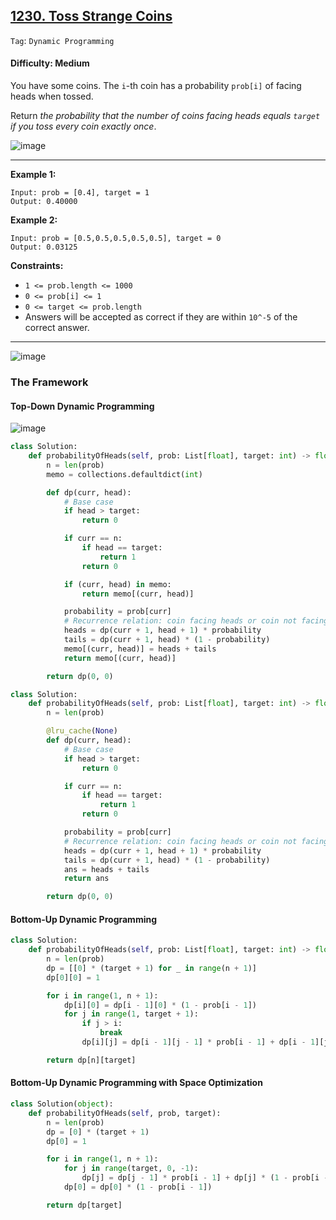 ## [1230. Toss Strange Coins](https://leetcode.com/problems/toss-strange-coins/)

```Tag```: ```Dynamic Programming```

#### Difficulty: Medium

You have some coins.  The ```i```-th coin has a probability ```prob[i]``` of facing heads when tossed.

Return _the probability that the number of coins facing heads equals ```target``` if you toss every coin exactly once_.

![image](https://github.com/quananhle/Python/assets/35042430/6e57107e-d7ae-4d3f-99af-bb4f799fdc9d)

---

__Example 1:__
```
Input: prob = [0.4], target = 1
Output: 0.40000
```

__Example 2:__
```
Input: prob = [0.5,0.5,0.5,0.5,0.5], target = 0
Output: 0.03125
```

__Constraints:__

- ```1 <= prob.length <= 1000```
- ```0 <= prob[i] <= 1```
- ```0 <= target <= prob.length```
- Answers will be accepted as correct if they are within ```10^-5``` of the correct answer.

---

![image](https://github.com/quananhle/Python/assets/35042430/5228e59b-2dbf-4722-9e28-d392f33ae5df)

### The Framework

#### Top-Down Dynamic Programming

![image](https://github.com/quananhle/Python/assets/35042430/de4e9dcd-76cd-4ea3-beaf-ca1d2fe2caca)

```Python
class Solution:
    def probabilityOfHeads(self, prob: List[float], target: int) -> float:
        n = len(prob)
        memo = collections.defaultdict(int)

        def dp(curr, head):
            # Base case
            if head > target:
                return 0

            if curr == n:
                if head == target:
                    return 1
                return 0

            if (curr, head) in memo:
                return memo[(curr, head)]

            probability = prob[curr]
            # Recurrence relation: coin facing heads or coin not facing heads
            heads = dp(curr + 1, head + 1) * probability 
            tails = dp(curr + 1, head) * (1 - probability)
            memo[(curr, head)] = heads + tails
            return memo[(curr, head)]

        return dp(0, 0)
```

```Python
class Solution:
    def probabilityOfHeads(self, prob: List[float], target: int) -> float:
        n = len(prob)

        @lru_cache(None)
        def dp(curr, head):
            # Base case
            if head > target:
                return 0

            if curr == n:
                if head == target:
                    return 1
                return 0

            probability = prob[curr]
            # Recurrence relation: coin facing heads or coin not facing heads
            heads = dp(curr + 1, head + 1) * probability 
            tails = dp(curr + 1, head) * (1 - probability)
            ans = heads + tails
            return ans

        return dp(0, 0)
```

#### Bottom-Up Dynamic Programming

```Python
class Solution:
    def probabilityOfHeads(self, prob: List[float], target: int) -> float:
        n = len(prob)
        dp = [[0] * (target + 1) for _ in range(n + 1)]
        dp[0][0] = 1

        for i in range(1, n + 1):
            dp[i][0] = dp[i - 1][0] * (1 - prob[i - 1])
            for j in range(1, target + 1):
                if j > i:
                    break
                dp[i][j] = dp[i - 1][j - 1] * prob[i - 1] + dp[i - 1][j] * (1 - prob[i - 1])

        return dp[n][target]
```

#### Bottom-Up Dynamic Programming with Space Optimization

```Python
class Solution(object):
    def probabilityOfHeads(self, prob, target):
        n = len(prob)
        dp = [0] * (target + 1)
        dp[0] = 1

        for i in range(1, n + 1):
            for j in range(target, 0, -1):
                dp[j] = dp[j - 1] * prob[i - 1] + dp[j] * (1 - prob[i - 1])
            dp[0] = dp[0] * (1 - prob[i - 1])

        return dp[target]
```
